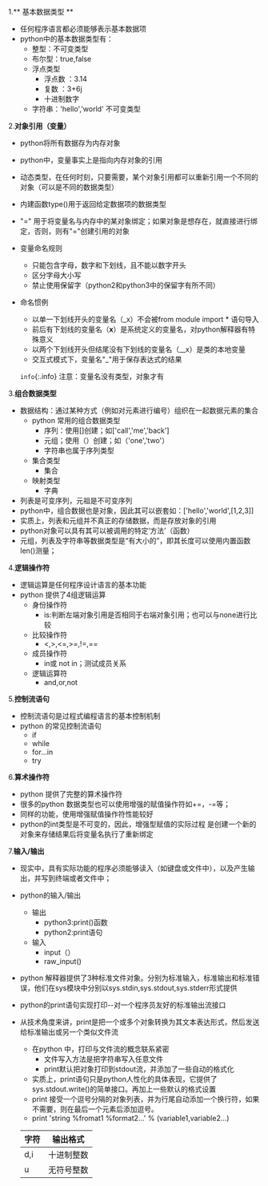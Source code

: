 1.** 基本数据类型 **
- 任何程序语言都必须能够表示基本数据项
- python中的基本数据类型有：
   - 整型：不可变类型
   - 布尔型：true,false
   - 浮点类型
       - 浮点数 ：3.14
	   - 复数 ：3+6j
	   - 十进制数字
   - 字符串：'hello','world'  不可变类型

2.**对象引用（变量）**
- python将所有数据存为内存对象
- python中，变量事实上是指向内存对象的引用
- 动态类型，在任何时刻，只要需要，某个对象引用都可以重新引用一个不同的对象（可以是不同的数据类型）
- 内建函数type()用于返回给定数据项的数据类型
- "=" 用于将变量名与内存中的某对象绑定；如果对象是想存在，就直接进行绑定，否则，则有"="创建引用的对象
- 变量命名规则
     - 只能包含字母，数字和下划线，且不能以数字开头
	 - 区分字母大小写
	 - 禁止使用保留字（python2和python3中的保留字有所不同）
- 命名惯例
	- 以单一下划线开头的变量名（_x）不会被from module import * 语句导入
	- 前后有下划线的变量名（__x__）是系统定义的变量名，对python解释器有特殊意义
	- 以两个下划线开头但结尾没有下划线的变量名（__x）是类的本地变量
	- 交互式模式下，变量名"_"用于保存表达式的结果
	
	`info`{:.info} 注意：变量名没有类型，对象才有
	
3.**组合数据类型**
- 数据结构：通过某种方式（例如对元素进行编号）组织在一起数据元素的集合
	- python 常用的组合数据类型
	    - 序列：使用[]创建；如['call','me','back']
	    - 元组；使用（）创建；如（'one','two'）
	    - 字符串也属于序列类型
	- 集合类型
	    - 集合
	- 映射类型
	    - 字典
- 列表是可变序列，元祖是不可变序列
- python中，组合数据也是对象，因此其可以嵌套如：['hello','world',[1,2,3]]
- 实质上，列表和元组并不真正的存储数据，而是存放对象的引用
- python对象可以具有其可以被调用的特定‘方法’（函数）
- 元组，列表及字符串等数据类型是“有大小的”，即其长度可以使用内置函数len()测量；

4.**逻辑操作符**
 - 逻辑运算是任何程序设计语言的基本功能
 - python 提供了4组逻辑运算
	- 身份操作符
		- is:判断左端对象引用是否相同于右端对象引用；也可以与none进行比较
	- 比较操作符
		- <,>,<=,>=,!=,==
	- 成员操作符
		- in或 not in；测试成员关系
	- 逻辑运算符
	    - and,or,not

5.**控制流语句**
- 控制流语句是过程式编程语言的基本控制机制
- python 的常见控制流语句
	- if
	- while
	- for...in
	- try

6.**算术操作符**
- python 提供了完整的算术操作符
- 很多的python 数据类型也可以使用增强的赋值操作符如+=，-=等；
- 同样的功能，使用增强赋值操作符性能较好
- python的int类型是不可变的，因此，增强型赋值的实际过程
是创建一个新的对象来存储结果后将变量名执行了重新绑定

7.**输入/输出**
- 现实中，具有实际功能的程序必须能够读入（如键盘或文件中），以及产生输出，并写到终端或者文件中；
- python的输入/输出
	- 输出
		- python3:print()函数
		- python2:print语句
	- 输入
		- input（）
		- raw_input()
- python 解释器提供了3种标准文件对象。分别为标准输入，标准输出和标准错误，他们在sys模块中分别以sys.stdin,sys.stdout,sys.stderr形式提供
- python的print语句实现打印--对一个程序员友好的标准输出流接口
- 从技术角度来讲，print是把一个或多个对象转换为其文本表达形式，然后发送给标准输出或另一个类似文件流
	- 在python 中，打印与文件流的概念联系紧密
		- 文件写入方法是把字符串写入任意文件
		- print默认把对象打印到stdout流，并添加了一些自动的格式化
	- 实质上，print语句只是python人性化的具体表现，它提供了sys.stdout.write()的简单接口。再加上一些默认的格式设置
	- print 接受一个逗号分隔的对象列表，并为行尾自动添加一个换行符，如果不需要，则在最后一个元素后添加逗号。
	- print 'string %fromat1 %format2...' % (variable1,variable2...)
	
	|字符|输出格式|
	|-------------|--------------------|
	|d,i|十进制整数|
	|u   |无符号整数|